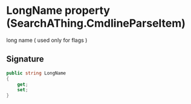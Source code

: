 # LongName property (SearchAThing.CmdlineParseItem)
long name ( used only for flags )

## Signature
```csharp
public string LongName
{
    get;
    set;
}
```
